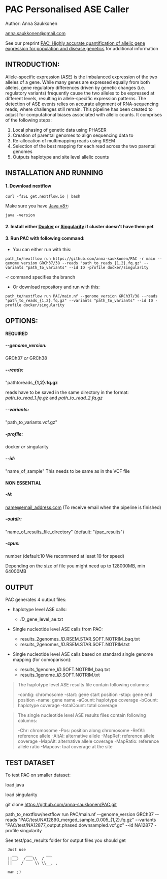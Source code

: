 # PAC **P**ersonalised **A**SE **C**aller
Author: Anna Saukkonen

anna.saukkonen@gmail.com

See our preprint [PAC: Highly accurate quantification of allelic gene expression for population and disease genetics](https://www.biorxiv.org/content/10.1101/2021.07.13.452202v1) for additional information

## INTRODUCTION:

Allele-specific expression (ASE) is the imbalanced expression of the two alleles of a gene. While 
many genes are expressed equally from both alleles, gene regulatory differences driven by
genetic changes (i.e. regulatory variants) frequently cause the two alleles to be expressed at
different levels, resulting in allele-specific expression patterns. The detection of ASE events 
relies on accurate alignment of RNA-sequencing reads, where challenges still remain. This pipeline 
has been created to adjust for computational biases associated with allelic counts.
It comprises of the following steps:
1.	Local phasing of genetic data using PHASER
2.	Creation of parental genomes to align sequencing data to
3.	Re-allocation of multimapping reads using RSEM
4.	Selection of the best mapping for each read across the two parental genomes
5.	Outputs haplotype and site level allelic counts





## INSTALLATION AND RUNNING
#### 1. Download nextflow

`curl -fsSL get.nextflow.io | bash`

Make sure you have [Java v8+](https://www.oracle.com/java/technologies/javase-downloads.html):

`java -version`


#### 2. Install either [Docker]((https://docs.docker.com/get-docker/)) or [Singularity](https://sylabs.io/guides/3.0/user-guide/installation.html) if cluster doesn't have them yet


#### 3. Run PAC with following command:

- You can either run with this:

`path_to/nextflow run https://github.com/anna-saukkonen/PAC -r main --genome_version GRCh37/38 --reads "path_to_reads_{1,2}.fq.gz" --variants "path_to_variants" --id ID -profile docker/singularity`

-r command specifies the branch


- Or download repository and run with this:

`path_to/nextflow run PAC/main.nf --genome_version GRCh37/38 --reads "path_to_reads_{1,2}.fq.gz" --variants "path_to_variants" --id ID -profile docker/singularity`



## OPTIONS:

#### REQUIRED
##### --genome_version:  
GRCh37 *or* GRCh38


##### --reads:  
"pathtoreads_**{1,2}.fq.gz**

reads have to be saved in the same directory in the format: *path_to_read_1.fq.gz* and *path_to_read_2.fq.gz*


##### --variants:  
"path_to_variants.vcf.gz"


##### -profile:  
docker *or* singularity
     

##### --id:  
"name_of_sample"  This needs to be same as in the VCF file      




#### NON ESSENTIAL
##### -N:  
name@email_address.com  (To receive email when the pipeline is finished)

##### -outdir:  
"name_of_results_file_directory"  (default:  "/pac_results")
 
##### -cpus:  
number  (default:10  We recommend at least 10 for speed)


Depending on the size of file you might need up to 128000MB, min 64000MB



## OUTPUT

PAC generates 4 output files:

* haplotype level ASE calls:
  - *ID*_gene_level_ae.txt
  
* Single nucleotide level ASE calls from PAC: 
  - results_2genomes_*ID*.RSEM.STAR.SOFT.NOTRIM_baq.txt
  - results_2genomes_*ID*.RSEM.STAR.SOFT.NOTRIM.txt
   
* Single nucleotide level ASE calls based on standard single genome mapping (for comoparison):
  - results_1genome_*ID*.SOFT.NOTRIM_baq.txt
  - results_1genome_*ID*.SOFT.NOTRIM.txt


>The haplotype level ASE results file contain following columns:
>
>-contig: chromosome
>-start: gene start position
>-stop: gene end position
>-name: gene name
>-aCount: haplotype coverage
>-bCount: haplotype coverage
>-totalCount: total coverage

>The single nucleotide level ASE results files contain following columns:
>
>-Chr: chromosome
>-Pos: position along chromosome
>-RefAl: reference allele
>-AltAl: alternative allele
>-MapRef: reference allele coverage
>-MapAlt: alternative allele coverage
>-MapRatio: reference allele ratio
>-Mapcov: toal coverage at the site

## TEST DATASET

To test PAC on smaller dataset:

load java

load singularity

git clone https://github.com/anna-saukkonen/PAC.git

path_to_nextflow/nextflow run PAC/main.nf --genome_version GRCh37 --reads "PAC/test/NA12890_merged_sample_0.005_{1,2}.fq.gz" --variants "PAC/test/NA12877_output.phased.downsampled.vcf.gz" --id NA12877 -profile singularity

See test/pac_results folder for output files you should get




```
 Just use
   __    ___      __
 ||__)  /___\\  /   `
 ||    /     \\ \\__, ,

 man ;)
 ```
